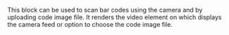 This block can be used to scan bar codes using the camera and by uploading code image file. It
renders the video element on which displays the camera feed or option to choose the code image file.
